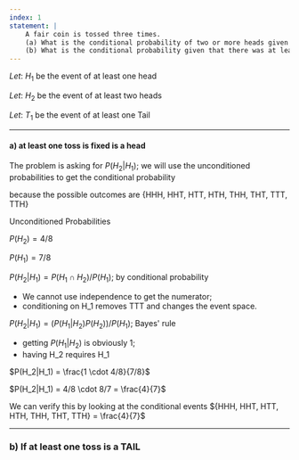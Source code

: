 ```yaml
---
index: 1
statement: |
    A fair coin is tossed three times.  
    (a) What is the conditional probability of two or more heads given that there was at least one head?  
    (b) What is the conditional probability given that there was at least on tail?
---
```



$Let:\ H_1$ be the event of at least one head

$Let:\ H_2$ be the event of at least two heads

$Let:\ T_1$ be the event of at least one Tail

---

#### a) at least one toss is fixed is a head

The problem is asking for $P(H_2|H_1)$; we will use the unconditioned probabilities to get the conditional probability

because the possible outcomes are {HHH, HHT, HTT, HTH, THH, THT, TTT, TTH}


Unconditioned Probabilities

$P(H_2) = 4/8$

$P(H_1) = 7/8$


$P(H_2|H_1) = P(H_1 \cap H_2) / P(H_1)$; by conditional probability

* We cannot use independence to get the numerator;
* conditioning on H_1 removes TTT and changes the event space.

$P(H_2|H_1) = (P(H_1| H_2) P(H_2))/ P(H_1)$;  Bayes' rule

* getting $P(H_1| H_2)$ is obviously 1;
* having H_2 requires H_1
  
$P(H_2|H_1) = \frac{1 \cdot 4/8}{7/8}$ 

$P(H_2|H_1) = 4/8 \cdot 8/7 = \frac{4}{7}$

We can verify this by looking at the conditional events  ${HHH, HHT, HTT, HTH, THH, THT, TTH}  = \frac{4}{7}$

---

### b) If at least one toss is a TAIL  

